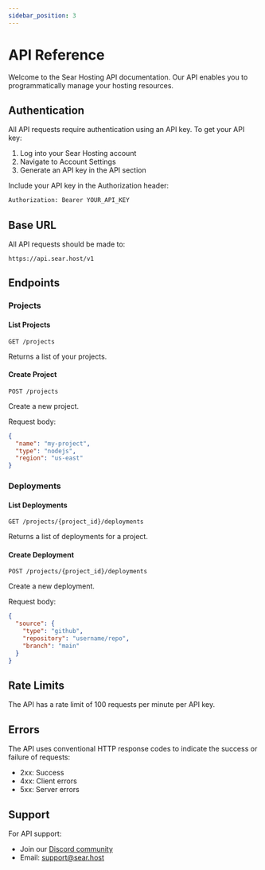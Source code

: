 ```yaml
---
sidebar_position: 3
---
```


# API Reference

Welcome to the Sear Hosting API documentation. Our API enables you to programmatically manage your hosting resources.

## Authentication

All API requests require authentication using an API key. To get your API key:

1. Log into your Sear Hosting account
2. Navigate to Account Settings
3. Generate an API key in the API section

Include your API key in the Authorization header:

```bash
Authorization: Bearer YOUR_API_KEY
```

## Base URL

All API requests should be made to:

```
https://api.sear.host/v1
```

## Endpoints

### Projects

#### List Projects

```http
GET /projects
```

Returns a list of your projects.

#### Create Project

```http
POST /projects
```

Create a new project.

Request body:
```json
{
  "name": "my-project",
  "type": "nodejs",
  "region": "us-east"
}
```

### Deployments

#### List Deployments

```http
GET /projects/{project_id}/deployments
```

Returns a list of deployments for a project.

#### Create Deployment

```http
POST /projects/{project_id}/deployments
```

Create a new deployment.

Request body:
```json
{
  "source": {
    "type": "github",
    "repository": "username/repo",
    "branch": "main"
  }
}
```

## Rate Limits

The API has a rate limit of 100 requests per minute per API key.

## Errors

The API uses conventional HTTP response codes to indicate the success or failure of requests:

- 2xx: Success
- 4xx: Client errors
- 5xx: Server errors

## Support

For API support:
- Join our [Discord community](https://discord.gg/searhosting)
- Email: support@sear.host